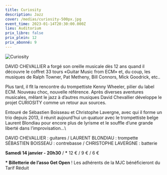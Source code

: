 ```yaml
---
title: Curiosity
description: Jazz
cover: /medias/curiosity-500px.jpg
event_time: 2023-01-14T20:30:00.000Z
lieu: Auditorium
prix_libre: false
prix_plein: 12
prix_abonné: 9
---
```

![Curiosity](/medias/curiosity-500px.jpg)

DAVID CHEVALLIER a forgé son oreille musicale dès 12 ans quand il découvre le coffret 33 tours «Guitar Music from ECM» et, du coup, les musiques de Ralph Towner, Pat Metheny, Bill Connors, Mick Goodrick, etc..

Plus tard, il fît la rencontre du trompettiste Kenny Wheeler, pilier du label ECM. Nouveau choc, nouvelle référence. Après diverses aventures musicales, mêlant le jazz à d’autres musiques David Chevallier développe le projet CURIOSITY comme un retour aux sources.

Entouré de Sébastien Boisseau et Christophe Lavergne, avec qui il forme un trio depuis 2013, il réunit aujourd’hui un quatuor avec le trompettiste belge Laurent Blondiau pour encore plus de lyrisme et le souffle d’une grande liberté dans l’improvisation...\

DAVID CHEVALLIER : guitares / LAURENT BLONDIAU : trompette
SÉBASTIEN BOISSEAU : contrebasse / CHRISTOPHE LAVERGNE : batterie



**Samedi 14 janvier - 20h30** /  **\*** 12 € / 9 € / 6 €  

**\* Billetterie de l’asso Get Open** ! Les adhérents de la MJC bénéficieront du Tarif Réduit